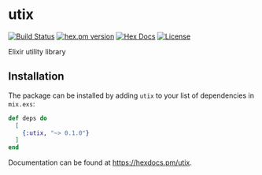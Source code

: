 # utix

[![Build Status](https://github.com/saleyn/utix/actions/workflows/ci.yml/badge.svg)](https://github.com/saleyn/utix/actions/workflows/ci.yml)
[![hex.pm version](https://img.shields.io/hexpm/v/utix.svg?style=flat)](https://hex.pm/packages/utix)
[![Hex Docs](https://img.shields.io/badge/hex-docs-lightgreen.svg?style=flat)](https://hexdocs.pm/utix/)
[![License](https://img.shields.io/hexpm/l/utix.svg?style=flat)](https://github.com/saleyn/utix/blob/main/LICENSE.md)

Elixir utility library

## Installation

The package can be installed by adding `utix` to your list of dependencies in
`mix.exs`:

```elixir
def deps do
  [
    {:utix, "~> 0.1.0"}
  ]
end
```

Documentation can be found at <https://hexdocs.pm/utix>.
